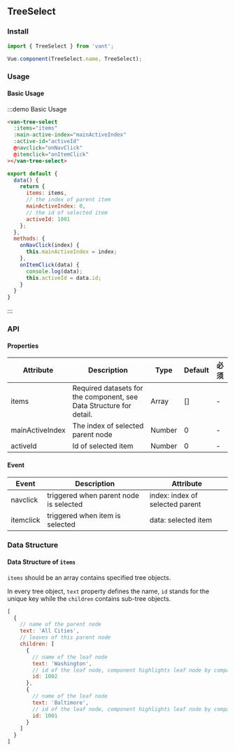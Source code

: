<script>

export default {
  data() {
    return {
      items: [{
        text: 'All Cities',
        children: [{
          text: 'Hang Zhou',
          id: 1001
        }, {
          text: 'Wen Zhou',
          id: 1002
        }, {
          text: 'Hai Nan',
          id: 1100
        }, {
          text: 'Ning Bo',
          id: 1003
        }, {
          text: 'Yi Wu',
          id: 1004
        }, {
          text: 'Wu Xi',
          id: 1011
        }, {
          text: 'Chang Zhou',
          id: 1012
        }, {
          text: 'Da Lian',
          id: 1031
        }, {
          text: 'Zhu Ji',
          id: 1005
        }]
      }, {
        text: 'Zhe Jiang',
        children: [{
          text: 'Hang Zhou',
          id: 1001
        }, {
          text: 'Wen Zhou',
          id: 1002
        }, {
          text: 'Ning Bo',
          id: 1003
        }, {
          text: 'Yi Wu',
          id: 1004
        }]
      }, {
        text: 'Jiang Su',
        children: [{
          text: 'Wu Xi',
          id: 1011
        }, {
          text: 'Chang Zhou',
          id: 1012
        }]
      }],
      mainActiveIndex: 0,
      activeId: 1001
    };
  },
  methods: {
    onNavClick(index) {
      this.mainActiveIndex = index;
    },
    onItemClick(data) {
      console.log(data);
      this.activeId = data.id;
    }
  }
}
</script>

## TreeSelect

### Install
``` javascript
import { TreeSelect } from 'vant';

Vue.component(TreeSelect.name, TreeSelect);
```

### Usage

#### Basic Usage

:::demo Basic Usage
```html
<van-tree-select
  :items="items"
  :main-active-index="mainActiveIndex"
  :active-id="activeId"
  @navclick="onNavClick"
  @itemclick="onItemClick"
></van-tree-select>
```

```javascript
export default {
  data() {
    return {
      items: items,
      // the index of parent item
      mainActiveIndex: 0,
      // the id of selected item
      activeId: 1001
    };
  },
  methods: {
    onNavClick(index) {
      this.mainActiveIndex = index;
    },
    onItemClick(data) {
      console.log(data);
      this.activeId = data.id;
    }
  }
}
```
:::

### API

#### Properties

| Attribute | Description | Type | Default | 必须 |
|-----------|-----------|-----------|-------------|-------------|
| items | Required datasets for the component, see Data Structure for detail. |  Array | [] | - |
| mainActiveIndex | The index of selected parent node |  Number | 0 | - |
| activeId | Id of selected item |  Number | 0 | - |

#### Event
| Event | Description | Attribute |
|-----------|-----------|-----------|
| navclick | triggered when parent node is selected |  index: index of selected parent |
| itemclick | triggered when item is selected | data: selected item |

### Data Structure
#### Data Structure of `items` 

`items` should be an array contains specified tree objects.

In every tree object, `text` property defines the name, `id` stands for the unique key while the `children` contains sub-tree objects.

```javascript
[
  {
    // name of the parent node
    text: 'All Cities',
    // leaves of this parent node
    children: [
      {
        // name of the leaf node
        text: 'Washington',
        // id of the leaf node, component highlights leaf node by comparing the activeId with this.
        id: 1002
      },
      {
        // name of the leaf node
        text: 'Baltimore',
        // id of the leaf node, component highlights leaf node by comparing the activeId with this.
        id: 1001
      }
    ]
  }
]
```

